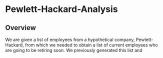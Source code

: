 # Pewlett-Hackard-Analysis  
##  Overview  
We are given a list of employees from a hypothetical company, Pewlett-Hackard, from which we needed to obtain a list of current employees who are going to be retiring soon.  We previously generated this list and  
